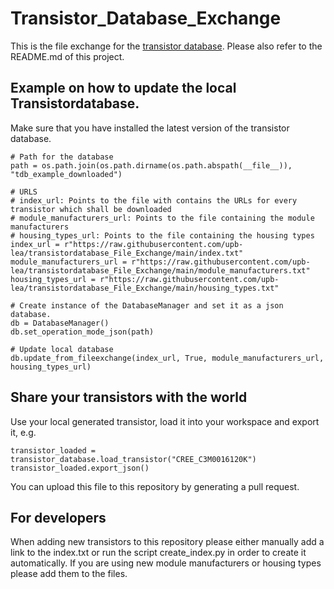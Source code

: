 # Transistor_Database_Exchange
This is the file exchange for the [transistor database](https://github.com/upb-lea/transistordatabase). Please also refer to the README.md of this project.

## Example on how to update the local Transistordatabase.
Make sure that you have installed the latest version of the transistor database.
```
# Path for the database
path = os.path.join(os.path.dirname(os.path.abspath(__file__)), "tdb_example_downloaded")

# URLS
# index_url: Points to the file with contains the URLs for every transistor which shall be downloaded
# module_manufacturers_url: Points to the file containing the module manufacturers
# housing_types_url: Points to the file containing the housing types
index_url = r"https://raw.githubusercontent.com/upb-lea/transistordatabase_File_Exchange/main/index.txt"
module_manufacturers_url = r"https://raw.githubusercontent.com/upb-lea/transistordatabase_File_Exchange/main/module_manufacturers.txt"
housing_types_url = r"https://raw.githubusercontent.com/upb-lea/transistordatabase_File_Exchange/main/housing_types.txt"

# Create instance of the DatabaseManager and set it as a json database.
db = DatabaseManager()
db.set_operation_mode_json(path)

# Update local database
db.update_from_fileexchange(index_url, True, module_manufacturers_url, housing_types_url)
```

## Share your transistors with the world
Use your local generated transistor, load it into your workspace and export it, e.g.
```
transistor_loaded = transistor_database.load_transistor("CREE_C3M0016120K")
transistor_loaded.export_json()
```
You can upload this file to this repository by generating a pull request.

## For developers
When adding new transistors to this repository please either manually add a link to the index.txt or run the script create_index.py in order to create
it automatically. If you are using new module manufacturers or housing types please add them to the files.